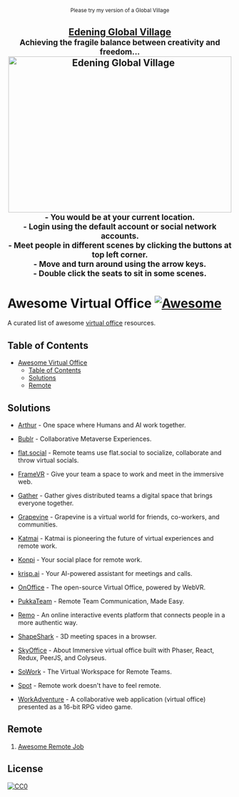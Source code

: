 <div align="center">
  <sub>Please try my version of a Global Village</sub>
	<br>
	<h2>
		<a href="https://edening.org/">Edening Global Village</a>
		<br>
		<sup>Achieving the fragile balance between creativity and freedom...</sup>
		<a href="https://edening.org/">
			<img width="500" height="350" src="https://raw.githubusercontent.com/voidao/awesome-virtual-office/refs/heads/master/Edening%20Global%20Village.png" alt="Edening Global Village">
		</a>
		<div align="center">
			<sub>
				- You would be at your current location.<br>
				- Login using the default account or social network accounts.<br>
				- Meet people in different scenes by clicking the buttons at top left corner.<br>
				- Move and turn around using the arrow keys.<br>
				- Double click the seats to sit in some scenes.<br>
			</sub>
		</div>
	</h2>
</div

<br>

# Awesome Virtual Office [![Awesome](https://cdn.rawgit.com/sindresorhus/awesome/d7305f38d29fed78fa85652e3a63e154dd8e8829/media/badge.svg)](https://github.com/sindresorhus/awesome)
A curated list of awesome [virtual office](https://en.wikipedia.org/wiki/Remote_work) resources.

## Table of Contents

<!-- MarkdownTOC depth=3 -->

- [Awesome Virtual Office  ](#awesome-virtual-office-)
  - [Table of Contents](#table-of-contents)
  - [Solutions](#solutions)
  - [Remote](#remote)

<!-- /MarkdownTOC -->

## Solutions

  - [Arthur](https://www.arthur.digital/) - One space where Humans and AI work together.
  
  - [Bublr](https://bublr.co/) - Collaborative Metaverse Experiences.
  
  - [flat.social](https://flat.social/) - Remote teams use flat.social to socialize, collaborate and throw virtual socials.

  - [FrameVR](https://learn.framevr.io/) - Give your team a space to work and meet in the immersive web.
  
  - [Gather](https://www.gather.town/) - Gather gives distributed teams a digital space that brings everyone together.

  - [Grapevine](https://thegrapevine.tech/) - Grapevine is a virtual world for friends, co-workers, and communities.
   
  - [Katmai](https://katmaitech.com/) - Katmai is pioneering the future of virtual experiences and remote work.

  - [Konpi](https://www.konpi.com/virtual-office) - Your social place for remote work.
  
  - [krisp.ai](https://krisp.ai/) - Your AI-powered assistant for meetings and calls.
  
  - [OnOffice](https://github.com/rvdleun/onoffice) - The open-source Virtual Office, powered by WebVR.
  
  - [PukkaTeam](https://pukkateam.com/) - Remote Team Communication, Made Easy.
  
  - [Remo](https://remo.co/) - An online interactive events platform that connects people in a more authentic way.

  - [ShapeShark](https://www.shapespark.com/3d-meetings) - 3D meeting spaces in a browser.
  
  - [SkyOffice](https://github.com/kevinshen56714/SkyOffice) - About Immersive virtual office built with Phaser, React, Redux, PeerJS, and Colyseus.

  - [SoWork](https://sowork.com/) - The Virtual Workspace for Remote Teams.

  - [Spot](https://www.spotvirtual.com/) - Remote work doesn't have to feel remote.
  
  - [WorkAdventure](https://github.com/workadventure/workadventure) - A collaborative web application (virtual office) presented as a 16-bit RPG video game.


## Remote
  1. [Awesome Remote Job](https://github.com/lukasz-madon/awesome-remote-job)

## License

[![CC0](https://mirrors.creativecommons.org/presskit/buttons/88x31/svg/cc-zero.svg)](https://creativecommons.org/publicdomain/zero/1.0/)
